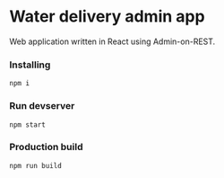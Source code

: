 # Water delivery admin app

Web application written in React using Admin-on-REST.
### Installing
```
npm i
```
### Run devserver
```
npm start
```
### Production build
```
npm run build
```